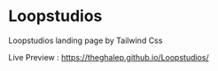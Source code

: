 # Loopstudios
Loopstudios landing page by Tailwind Css

Live Preview : https://theghalep.github.io/Loopstudios/
